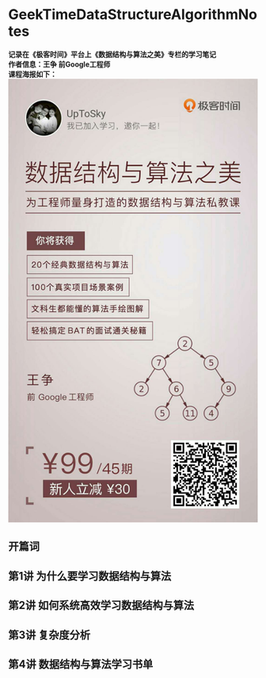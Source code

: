 # GeekTimeDataStructureAlgorithmNotes
**记录在《极客时间》平台上《数据结构与算法之美》专栏的学习笔记**  
**作者信息：王争 前Google工程师**  
**课程海报如下：**  
![课程海报](./picture/datastructure.jpg )  
 ## 开篇词
 
 ## 第1讲 为什么要学习数据结构与算法
 
 ## 第2讲 如何系统高效学习数据结构与算法
 
 ## 第3讲 复杂度分析
 
 ## 第4讲 数据结构与算法学习书单
